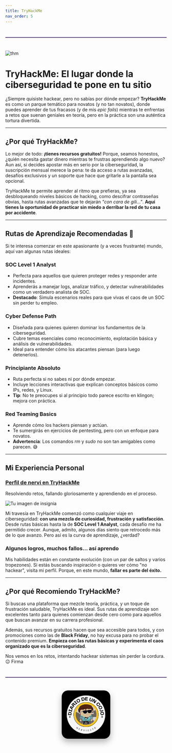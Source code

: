 ```yaml
---
title: TryHackMe
nav_order: 5
---
```

<hr style="border: none; border-top: 1px solid #7e57c2; margin: 40px 0; width: 100%;">

![thm](/assets/img/THMlogo.png)

# TryHackMe: El lugar donde la ciberseguridad te pone en tu sitio

¿Siempre quisiste hackear, pero no sabías por dónde empezar? **TryHackMe** es como un parque temático para novatos (y no tan novatos), donde puedes aprender de tus fracasos (y de mis *epic fails*) mientras te enfrentas a retos que suenan geniales en teoría, pero en la práctica son una auténtica tortura divertida.

---

## ¿Por qué TryHackMe?

Lo mejor de todo: **¡tienes recursos gratuitos!** Porque, seamos honestos, ¿quién necesita gastar dinero mientras te frustras aprendiendo algo nuevo? Aun así, si decides apostar más en serio por la ciberseguridad, la suscripción mensual merece la pena: te da acceso a rutas avanzadas, desafíos exclusivos y un soporte que hace que gritarle a la pantalla sea opcional.

TryHackMe te permite aprender al ritmo que prefieras, ya sea desbloqueando niveles básicos de hacking, como descifrar contraseñas obvias, hasta rutas avanzadas que te dejarán *"con cara de gili..."*. **Aquí tienes la oportunidad de practicar sin miedo a derribar la red de tu casa por accidente**.

---

## Rutas de Aprendizaje Recomendadas 🎯

Si te interesa comenzar en este apasionante (y a veces frustrante) mundo, aquí van algunas rutas ideales:

### **SOC Level 1 Analyst**  
- Perfecta para aquellos que quieren proteger redes y responder ante incidentes.  
- Aprenderás a manejar logs, analizar tráfico, y detectar vulnerabilidades como un verdadero analista de SOC.  
- **Destacado**: Simula escenarios reales para que vivas el caos de un SOC sin perder tu empleo.

### **Cyber Defense Path**  
- Diseñada para quienes quieren dominar los fundamentos de la ciberseguridad.  
- Cubre temas esenciales como reconocimiento, explotación básica y análisis de vulnerabilidades.  
- Ideal para entender cómo los atacantes piensan (para luego detenerlos).

### **Principiante Absoluto**  
- Ruta perfecta si no sabes ni por dónde empezar.  
- Incluye lecciones interactivas que explican conceptos básicos como IPs, redes, y Linux.  
- **Tip**: No te preocupes si al principio todo parece escrito en klingon; mejora con práctica.

### **Red Teaming Basics**  
- Aprende cómo los hackers piensan y actúan.  
- Te sumergirás en ejercicios de pentesting, pero con un enfoque para novatos.  
- **Advertencia**: Los comandos *rm* y *sudo* no son tan amigables como parecen. 😅

---

## Mi Experiencia Personal  

### [Perfil de nervi en TryHackMe](https://tryhackme.com/r/p/nervi)  
Resolviendo retos, fallando gloriosamente y aprendiendo en el proceso.

![Tu imagen de insignia](https://tryhackme-badges.s3.amazonaws.com/nervi.png)

Mi travesía en TryHackMe comenzó como cualquier viaje en ciberseguridad: **con una mezcla de curiosidad, frustración y satisfacción**. Desde rutas básicas hasta la de **SOC Level 1 Analyst**, cada desafío me ha permitido crecer. Aunque, admito, algunos días siento que retrocedo más de lo que avanzo. Pero así es la curva de aprendizaje, ¿verdad?

### Algunos logros, muchos fallos... así aprendo  

Mis habilidades están en constante evolución (con un par de saltos y varios tropezones). Si estás buscando inspiración o quieres ver cómo "no hackear", visita mi perfil. Porque, en este mundo, **fallar es parte del éxito.**

---

## ¿Por qué Recomiendo TryHackMe?

Si buscas una plataforma que mezcle teoría, práctica, y un toque de frustración saludable, TryHackMe es ideal. Sus rutas de aprendizaje son excelentes tanto para quienes comienzan desde cero como para aquellos que buscan avanzar en su carrera profesional.

Además, sus recursos gratuitos hacen que sea accesible para todos, y con promociones como las de **Black Friday**, no hay excusa para no probar el contenido premium. **Empieza con las rutas básicas y experimenta el caos organizado que es la ciberseguridad**.

Nos vemos en los retos, intentando hackear sistemas sin perder la cordura. 😉
Firma

<hr style="border: none; border-top: 1px solid #7e57c2; margin: 40px 0; width: 100%;">

<div style="text-align: center; margin: 40px 0;">
  <img src="/assets/images/cojo.png" alt="Firma" style="max-width: 30%; height: auto; border-radius: 20px; box-shadow: 0 10px 20px rgba(0, 0, 0, 0.3);">
</div>